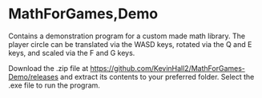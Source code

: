 # MathForGames,Demo

Contains a demonstration program for a custom made math library. The player circle can be translated via the WASD keys, rotated via the Q and E keys, and scaled via the F and G keys. 

Download the .zip file at https://github.com/KevinHall2/MathForGames-Demo/releases and extract its contents to your preferred folder. Select the .exe file to run the program.
